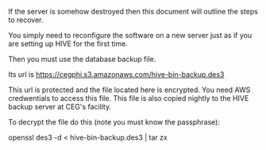 If the server is somehow destroyed then this document will outline the steps to
recover.


You simply need to reconfigure the software on a new server just as if you are
setting up HIVE for the first time.

Then you must use the database backup file.

Its url is https://cegphi.s3.amazonaws.com/hive-bin-backup.des3

This url is protected and the file located here is encrypted.  You need AWS
credwentials to access this file.  This file is also copied nightly to the
HIVE backup server at CEG's facility.

To decrypt the file do this (note you must know the passphrase):

openssl des3 -d < hive-bin-backup.des3 | tar zx